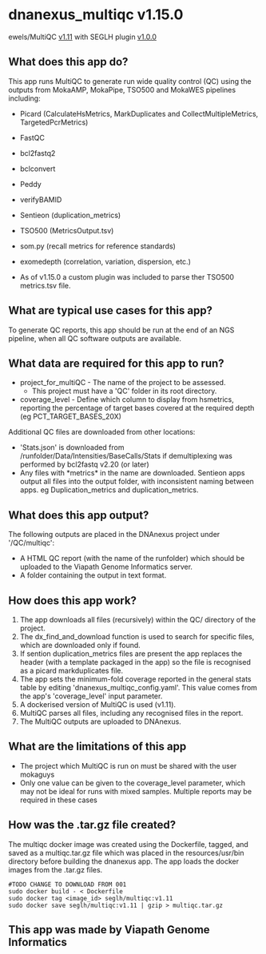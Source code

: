 # dnanexus_multiqc v1.15.0
ewels/MultiQC [v1.11](https://github.com/ewels/MultiQC/)
with SEGLH plugin [v1.0.0](https://github/moka-guys/multiqc_plugins)

## What does this app do?
This app runs MultiQC to generate run wide quality control (QC) using the outputs from MokaAMP, MokaPipe, TSO500 and MokaWES 
pipelines including:
* Picard (CalculateHsMetrics, MarkDuplicates and CollectMultipleMetrics, TargetedPcrMetrics)
* FastQC 
* bcl2fastq2
* bclconvert
* Peddy
* verifyBAMID
* Sentieon (duplication_metrics)
* TSO500 (MetricsOutput.tsv)
* som.py (recall metrics for reference standards)
* exomedepth (correlation, variation, dispersion, etc.)

* As of v1.15.0 a custom plugin was included to parse ther TSO500 metrics.tsv file.

## What are typical use cases for this app?
To generate QC reports, this app should be run at the end of an NGS pipeline, when all QC software outputs are available.

## What data are required for this app to run?
* project_for_multiQC - The name of the project to be assessed.
  * This project must have a 'QC' folder in its root directory.
* coverage_level - Define which column to display from hsmetrics, reporting the percentage of target bases covered at 
the required depth (eg PCT_TARGET_BASES_20X)

Additional QC files are downloaded from other locations:
* 'Stats.json' is downloaded from  /runfolder/Data/Intensities/BaseCalls/Stats if demultiplexing was performed by 
bcl2fastq v2.20 (or later) 
* Any files with \*metrics\* in the name are downloaded. Sentieon apps output all files into the output folder, with 
inconsistent naming between apps. eg Duplication_metrics and duplication_metrics. 

## What does this app output?
The following outputs are placed in the DNAnexus project under '/QC/multiqc':
* A HTML QC report (with the name of the runfolder) which should be uploaded to the Viapath Genome Informatics server.
* A folder containing the output in text format.

## How does this app work?
1. The app downloads all files (recursively) within the QC/ directory of the project. 
2. The dx_find_and_download function is used to search for specific files, which are downloaded only if found.
3. If sention duplication_metrics files are present the app replaces the header (with a template packaged in the app) 
so the file is recognised as a picard markduplicates file.
4. The app sets the minimum-fold coverage reported in the general stats table by editing 
'dnanexus_multiqc_config.yaml'. This value comes from the app's 'coverage_level' input parameter.
5. A dockerised version of MultiQC is used (v1.11). 
6. MultiQC parses all files, including any recognised files in the report.
7. The MultiQC outputs are uploaded to DNAnexus.

## What are the limitations of this app
* The project which MultiQC is run on must be shared with the user mokaguys
* Only one value can be given to the coverage_level parameter, which may not be ideal for runs with mixed samples. 
Multiple reports may be required in these cases

## How was the .tar.gz file created?
The multiqc docker image was created using the Dockerfile, tagged, and saved as a multiqc.tar.gz file which was placed 
in the resources/usr/bin directory before building the dnanexus app. The app loads the docker images from the .tar.gz 
files.
```
#TODO CHANGE TO DOWNLOAD FROM 001
sudo docker build - < Dockerfile 
sudo docker tag <image_id> seglh/multiqc:v1.11 
sudo docker save seglh/multiqc:v1.11 | gzip > multiqc.tar.gz
```

## This app was made by Viapath Genome Informatics
